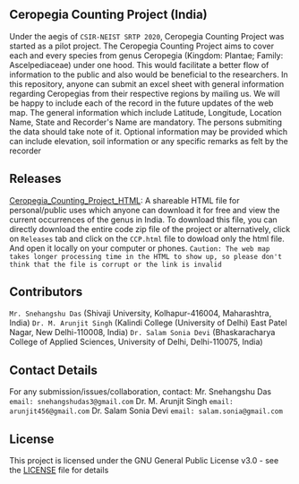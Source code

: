 ## Ceropegia Counting Project (India)
Under the aegis of `CSIR-NEIST SRTP 2020`, Ceropegia Counting Project was started as a pilot project. 
The Ceropegia Counting Project aims to cover each and every species from genus Ceropegia (Kingdom: Plantae; Family: Ascelpediaceae) under one hood. 
This would facilitate a better flow of information to the public and also would be beneficial to the researchers. 
In this repository, anyone can submit an excel sheet with general information regarding Ceropegias from their respective regions by mailing us. We will be happy to include each of the record in the future updates of the web map. 
The general information which include Latitude, Longitude, Location Name, State and Recorder's Name are mandatory. 
The persons submiting the data should take note of it.
Optional information may be provided which can include elevation, soil information or any specific remarks as felt by the recorder

## Releases
[Ceropegia_Counting_Project_HTML](CCP.html): A shareable HTML file for personal/public uses which anyone can download it for free and view the current occurrences of the genus in India. To download this file, you can directly download the entire code zip file of the project or alternatively, click on `Releases` tab and click on the `CCP.html` file to dowload only the html file. And open it locally on your computer or phones. 
`Caution: The web map takes longer processing time in the HTML to show up, so please don't think that the file is corrupt or the link is invalid`

## Contributors
`Mr. Snehangshu Das` (Shivaji University, Kolhapur-416004, Maharashtra, India)
`Dr. M. Arunjit Singh` (Kalindi College (University of Delhi) East Patel Nagar, New Delhi-110008, India)
`Dr. Salam Sonia Devi` (Bhaskaracharya College of Applied Sciences, University of Delhi, Delhi-110075, India)

## Contact Details
For any submission/issues/collaboration, contact:
Mr. Snehangshu Das ``email: snehangshudas3@gmail.com``
Dr. M. Arunjit Singh ``email: arunjit456@gmail.com``
Dr. Salam Sonia Devi `email: salam.sonia@gmail.com`

## License
This project is licensed under the GNU General Public License v3.0 - see the [LICENSE](LICENSE) file for details

